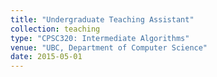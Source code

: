 ```yaml
---
title: "Undergraduate Teaching Assistant"
collection: teaching
type: "CPSC320: Intermediate Algorithms"
venue: "UBC, Department of Computer Science"
date: 2015-05-01
---
```

